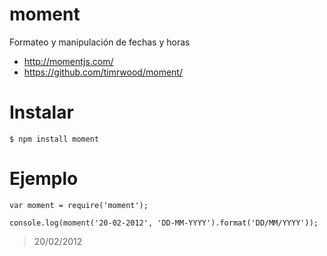 # moment

Formateo y manipulación de fechas y horas

*   http://momentjs.com/
*   https://github.com/timrwood/moment/

# Instalar

    $ npm install moment

# Ejemplo

    var moment = require('moment');

    console.log(moment('20-02-2012', 'DD-MM-YYYY').format('DD/MM/YYYY'));

>   20/02/2012


